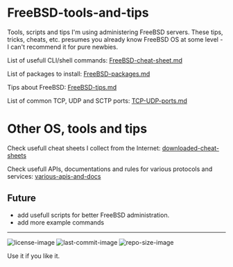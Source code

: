 # FreeBSD-tools-and-tips
Tools, scripts and tips I'm using administering FreeBSD servers. These tips, tricks, cheats, etc. presumes you already know FreeBSD OS at some level - I can't recommend it for pure newbies.


List of usefull CLI/shell commands: [FreeBSD-cheat-sheet.md](FreeBSD-cheat-sheet.md)

List of packages to install: [FreeBSD-packages.md](FreeBSD-packages.md)

Tips about FreeBSD: [FreeBSD-tips.md](FreeBSD-tips.md)

List of common TCP, UDP and SCTP ports: [TCP-UDP-ports.md](TCP-UDP-ports.md)


# Other OS, tools and tips

Check usefull cheat sheets I collect from the Internet: [downloaded-cheat-sheets](downloaded-cheat-sheets)

Check usefull APIs, documentations and rules for various protocols and services: [various-apis-and-docs](various-apis-and-docs)


Future
---
 - add usefull scripts for better FreeBSD administration.
 - add more example commands


---

![license-image](https://img.shields.io/github/license/remetremet/FreeBSD-tools-and-tips?style=plastic)
![last-commit-image](https://img.shields.io/github/last-commit/remetremet/FreeBSD-tools-and-tips?style=plastic)
![repo-size-image](https://img.shields.io/github/repo-size/remetremet/FreeBSD-tools-and-tips?style=plastic)

Use it if you like it.
